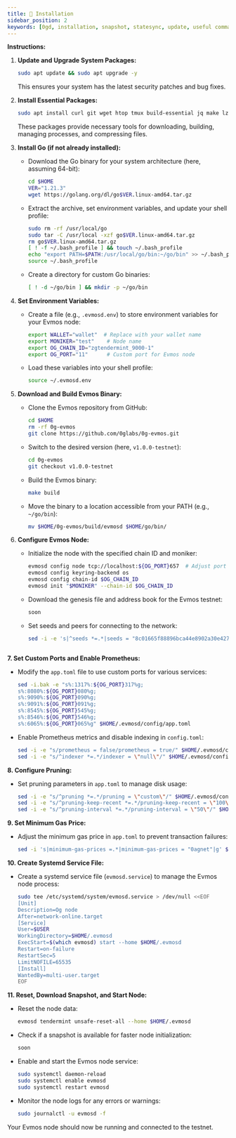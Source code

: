 ```yaml
---
title: 💾 Installation
sidebar_position: 2
keywords: [0gd, installation, snapshot, statesync, update, useful commands]
---
```


**Instructions:**

1. **Update and Upgrade System Packages:**

   ```bash
   sudo apt update && sudo apt upgrade -y
   ```

   This ensures your system has the latest security patches and bug fixes.

2. **Install Essential Packages:**

   ```bash
   sudo apt install curl git wget htop tmux build-essential jq make lz4 gcc unzip -y
   ```

   These packages provide necessary tools for downloading, building, managing processes, and compressing files.

3. **Install Go (if not already installed):**

   - Download the Go binary for your system architecture (here, assuming 64-bit):

     ```bash
     cd $HOME
     VER="1.21.3"
     wget https://golang.org/dl/go$VER.linux-amd64.tar.gz
     ```

   - Extract the archive, set environment variables, and update your shell profile:

     ```bash
     sudo rm -rf /usr/local/go
     sudo tar -C /usr/local -xzf go$VER.linux-amd64.tar.gz
     rm go$VER.linux-amd64.tar.gz
     [ ! -f ~/.bash_profile ] && touch ~/.bash_profile
     echo "export PATH=$PATH:/usr/local/go/bin:~/go/bin" >> ~/.bash_profile
     source ~/.bash_profile
     ```

   - Create a directory for custom Go binaries:

     ```bash
     [ ! -d ~/go/bin ] && mkdir -p ~/go/bin
     ```

4. **Set Environment Variables:**

   - Create a file (e.g., `.evmosd.env`) to store environment variables for your Evmos node:

     ```bash
     export WALLET="wallet"  # Replace with your wallet name
     export MONIKER="test"    # Node name
     export OG_CHAIN_ID="zgtendermint_9000-1"
     export OG_PORT="11"      # Custom port for Evmos node
     ```

   - Load these variables into your shell profile:

     ```bash
     source ~/.evmosd.env
     ```

5. **Download and Build Evmos Binary:**

   - Clone the Evmos repository from GitHub:

     ```bash
     cd $HOME
     rm -rf 0g-evmos
     git clone https://github.com/0glabs/0g-evmos.git
     ```

   - Switch to the desired version (here, `v1.0.0-testnet`):

     ```bash
     cd 0g-evmos
     git checkout v1.0.0-testnet
     ```

   - Build the Evmos binary:

     ```bash
     make build
     ```

   - Move the binary to a location accessible from your PATH (e.g., `~/go/bin`):

     ```bash
     mv $HOME/0g-evmos/build/evmosd $HOME/go/bin/
     ```

6. **Configure Evmos Node:**

   - Initialize the node with the specified chain ID and moniker:

     ```bash
     evmosd config node tcp://localhost:${OG_PORT}657  # Adjust port if needed
     evmosd config keyring-backend os
     evmosd config chain-id $OG_CHAIN_ID
     evmosd init "$MONIKER" --chain-id $OG_CHAIN_ID
     ```

   - Download the genesis file and address book for the Evmos testnet:

     ```bash
     soon
     ```

   - Set seeds and peers for connecting to the network:

     ```bash
     sed -i -e 's|^seeds *=.*|seeds = "8c01665f88896bca44e8902a30e4278bed08033f@54.241.167.190:26656,b288e8b37f4b0dbd9a03e8ce926cd9c801aacf27@54.176.175.48:26656,8e20e8e88d504e67c7a3a58c2ea31d965aa2a890@54.193.250.204:26656"|' $HOME/.evmosd/config/config.toml
   ```

**7. Set Custom Ports and Enable Prometheus:**

   - Modify the `app.toml` file to use custom ports for various services:

     ```bash
     sed -i.bak -e "s%:1317%:${OG_PORT}317%g;
     s%:8080%:${OG_PORT}080%g;
     s%:9090%:${OG_PORT}090%g;
     s%:9091%:${OG_PORT}091%g;
     s%:8545%:${OG_PORT}545%g;
     s%:8546%:${OG_PORT}546%g;
     s%:6065%:${OG_PORT}065%g" $HOME/.evmosd/config/app.toml
     ```

   - Enable Prometheus metrics and disable indexing in `config.toml`:

     ```bash
     sed -i -e "s/prometheus = false/prometheus = true/" $HOME/.evmosd/config/config.toml
     sed -i -e "s/^indexer *=.*/indexer = \"null\"/" $HOME/.evmosd/config/config.toml
     ```

**8. Configure Pruning:**

   - Set pruning parameters in `app.toml` to manage disk usage:

     ```bash
     sed -i -e "s/^pruning *=.*/pruning = \"custom\"/" $HOME/.evmosd/config/app.toml
     sed -i -e "s/^pruning-keep-recent *=.*/pruning-keep-recent = \"100\"/" $HOME/.evmosd/config/app.toml
     sed -i -e "s/^pruning-interval *=.*/pruning-interval = \"50\"/" $HOME/.evmosd/config/app.toml
     ```

**9. Set Minimum Gas Price:**

   - Adjust the minimum gas price in `app.toml` to prevent transaction failures:

     ```bash
     sed -i 's|minimum-gas-prices =.*|minimum-gas-prices = "0agnet"|g' $HOME/.evmosd/config/app.toml
     ```

**10. Create Systemd Service File:**

   - Create a systemd service file (`evmosd.service`) to manage the Evmos node process:

     ```bash
     sudo tee /etc/systemd/system/evmosd.service > /dev/null <<EOF
     [Unit]
     Description=Og node
     After=network-online.target
     [Service]
     User=$USER
     WorkingDirectory=$HOME/.evmosd
     ExecStart=$(which evmosd) start --home $HOME/.evmosd
     Restart=on-failure
     RestartSec=5
     LimitNOFILE=65535
     [Install]
     WantedBy=multi-user.target
     EOF
     ```

**11. Reset, Download Snapshot, and Start Node:**

   - Reset the node data:

     ```bash
     evmosd tendermint unsafe-reset-all --home $HOME/.evmosd
     ```

   - Check if a snapshot is available for faster node initialization:

     ```bash
     soon
     ```

   - Enable and start the Evmos node service:

     ```bash
     sudo systemctl daemon-reload
     sudo systemctl enable evmosd
     sudo systemctl restart evmosd
     ```

   - Monitor the node logs for any errors or warnings:

     ```bash
     sudo journalctl -u evmosd -f
     ```

Your Evmos node should now be running and connected to the testnet.
